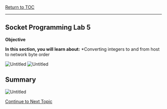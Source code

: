 <a href="https://github.com/CyberTrainingUSAF/04-IDE-s-and-Algorithms-Pt.-1/blob/master/00-Table-of-Contents.md" rel="Return to TOC"> Return to TOC </a>

---

## Socket Programming Lab 5

**Objective**

**In this section, you will learn about:**
*Converting integers to and from host to network byte order

![Untitled](https://user-images.githubusercontent.com/47218652/60993084-5d81bb00-a313-11e9-86d9-73f2337ee022.png)
![Untitled](https://user-images.githubusercontent.com/47218652/60993104-6b374080-a313-11e9-842d-63fc143bf4e2.png)

## Summary

![Untitled](https://user-images.githubusercontent.com/47218652/60993152-843ff180-a313-11e9-9670-c1d55ba42b95.png)

<a href="https://github.com/Bpmhome/Socket-Programming/blob/master/Socket%20Programming%20Lab6.md" > Continue to Next Topic </a>
